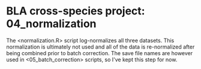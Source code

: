# BLA cross-species project: 04_normalization

The <normalization.R> script log-normalizes all three datasets. This normalization is ultimately not used and all of the data is re-normalized after being combined prior to batch correction. The save file names are however used in <05_batch_correction> scripts, so I've kept this step for now. 